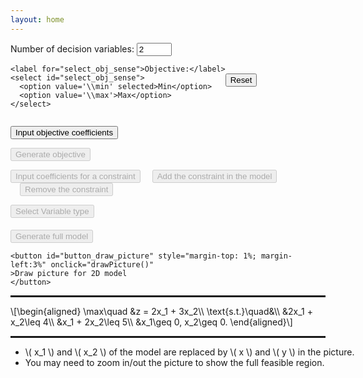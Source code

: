 ```yaml
---
layout: home
---
```


<div style="display: flex; align-items: center;">
  <div>
    <!-- 左边内容，比如输入框、标签 -->
    <label for="input_num">Number of decision variables:</label>
    <input type="number" id="input_num" value="2" min="2" max="20" required>

    <label for="select_obj_sense">Objective:</label>
    <select id="select_obj_sense">
      <option value='\\min' selected>Min</option>
      <option value='\\max'>Max</option>
    </select>

  </div>

  <!-- 右侧按钮 -->
<button id="button_reset" onclick="reset()" style="margin-left: auto;">Reset</button>
</div>
<p></p>

<p>
    <button id="button_input_obj_coe" onclick="inputObjCoefficients()">Input objective
        coefficients
    </button>
    <!--<p id="ini_obj">$$x_1 + x_2$$</p>-->
    <!--<div> 是一个 HTML 元素，常用于分组和布局，不会直接显示任何内容，但可以用于包含其他 HTML 元素-->
</p>
<div id="objCoeContainer"></div>

<p></p>
<p>
    <button id="button_generate_obj" onclick="inputObj()" disabled>Generate objective
    </button>
</p>

<p>
    <button id="button_input_constr" onclick="inputConstraint()" disabled>Input coefficients for
        a
        constraint
    </button>
    <button id="button_add_constr" style="margin-left:3%" onclick="addConstraint()" disabled>Add
        the
        constraint in the model
    </button>
    <button id="button_remove_constr" style="margin-left:3%" onclick="removeConstraint()"
            disabled>
        Remove the
        constraint
    </button>
</p>

<div id='constr_input_container'></div>  <!-- <div> 是 块级元素（block element），不能嵌套在 <p> 里 -->

<p>
    <button id="button_select_variable_type" onclick="selectVariableType()" disabled>Select
        Variable
        type
    </button>
</p>
<div id='var_type_container'></div>

<p>
    <button id="button_generate_full_model" style="margin-top: 1%" onclick="generateFullModel()"
            disabled>Generate full model
    </button>

    <button id="button_draw_picture" style="margin-top: 1%; margin-left:3%" onclick="drawPicture()"
    >Draw picture for 2D model
    </button>

</p>

<!-- <hr> 默认是一个边框式的水平线，需要使用 border 或 background 才能控制颜色和透明度。-->
<hr style="border: 1px solid rgba(0, 0, 0, 0.1);">
<p id="initial_model" style="margin-top: 1%">\[\begin{aligned}
    \max\quad &z = 2x_1 + 3x_2\\
    \text{s.t.}\quad&\\
    &2x_1 + x_2\leq 4\\
    &x_1 + 2x_2\leq 5\\
    &x_1\geq 0, x_2\geq 0.
    \end{aligned}\]</p>
<hr style="border: 1px solid rgba(0, 0, 0, 0.1);">

<!-- margin :0 auto左右自动分配空间 -->
<div id="calculator" style="width: 800px; height: 600px; margin: 0 auto;">
    <ul>
        <li>
            \( x_1 \) and \( x_2 \) of the model are replaced by \( x \) and \( y \) in the picture.
        </li>
        <li>
            You may need to zoom in/out the picture to show the full feasible region.
        </li>
    </ul>
</div>
